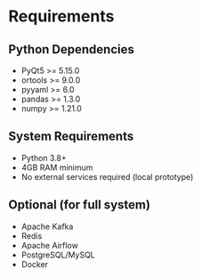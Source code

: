 # Requirements

## Python Dependencies
- PyQt5 >= 5.15.0
- ortools >= 9.0.0
- pyyaml >= 6.0
- pandas >= 1.3.0
- numpy >= 1.21.0

## System Requirements
- Python 3.8+
- 4GB RAM minimum
- No external services required (local prototype)

## Optional (for full system)
- Apache Kafka
- Redis
- Apache Airflow
- PostgreSQL/MySQL
- Docker